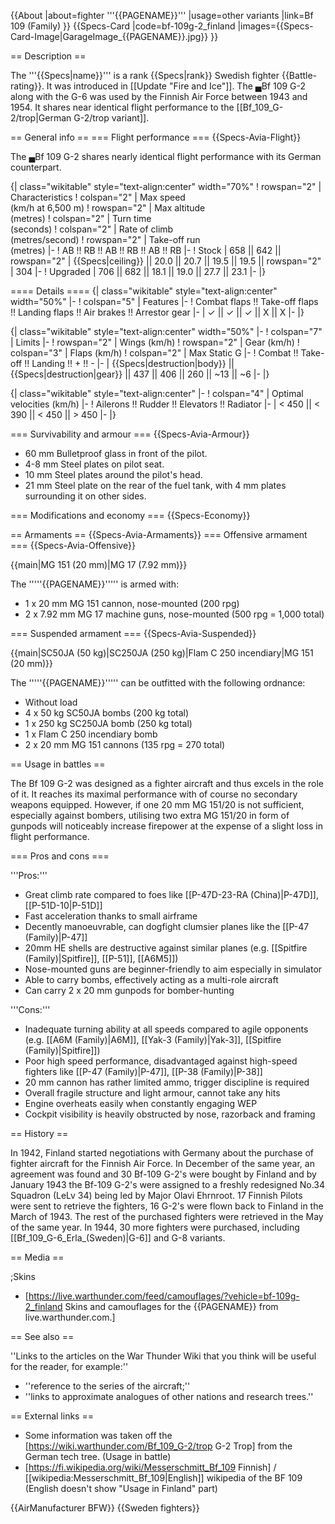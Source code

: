 {{About
|about=fighter '''{{PAGENAME}}'''
|usage=other variants
|link=Bf 109 (Family)
}}
{{Specs-Card
|code=bf-109g-2_finland
|images={{Specs-Card-Image|GarageImage_{{PAGENAME}}.jpg}}
}}

== Description ==
<!-- ''In the description, the first part should be about the history of and the creation and combat usage of the aircraft, as well as its key features. In the second part, tell the reader about the aircraft in the game. Insert a screenshot of the vehicle, so that if the novice player does not remember the vehicle by name, he will immediately understand what kind of vehicle the article is talking about.'' -->
The '''{{Specs|name}}''' is a rank {{Specs|rank}} Swedish fighter {{Battle-rating}}. It was introduced in [[Update "Fire and Ice"]]. The ▄Bf 109 G-2 along with the G-6 was used by the Finnish Air Force between 1943 and 1954. It shares near identical flight performance to the [[Bf_109_G-2/trop|German G-2/trop variant]].

== General info ==
=== Flight performance ===
{{Specs-Avia-Flight}}
<!-- ''Describe how the aircraft behaves in the air. Speed, manoeuvrability, acceleration and allowable loads - these are the most important characteristics of the vehicle.'' -->
The ▄Bf 109 G-2 shares nearly identical flight performance with its German counterpart.

{| class="wikitable" style="text-align:center" width="70%"
! rowspan="2" | Characteristics
! colspan="2" | Max speed<br>(km/h at 6,500 m)
! rowspan="2" | Max altitude<br>(metres)
! colspan="2" | Turn time<br>(seconds)
! colspan="2" | Rate of climb<br>(metres/second)
! rowspan="2" | Take-off run<br>(metres)
|-
! AB !! RB !! AB !! RB !! AB !! RB
|-
! Stock
| 658 || 642 || rowspan="2" | {{Specs|ceiling}} || 20.0 || 20.7 || 19.5 || 19.5 || rowspan="2" | 304
|-
! Upgraded
| 706 || 682 || 18.1 || 19.0 || 27.7 || 23.1
|-
|}

==== Details ====
{| class="wikitable" style="text-align:center" width="50%"
|-
! colspan="5" | Features
|-
! Combat flaps !! Take-off flaps !! Landing flaps !! Air brakes !! Arrestor gear
|-
| ✓ || ✓ || ✓ || X || X     <!-- ✓ -->
|-
|}

{| class="wikitable" style="text-align:center" width="50%"
|-
! colspan="7" | Limits
|-
! rowspan="2" | Wings (km/h)
! rowspan="2" | Gear (km/h)
! colspan="3" | Flaps (km/h)
! colspan="2" | Max Static G
|-
! Combat !! Take-off !! Landing !! + !! -
|-
| {{Specs|destruction|body}} || {{Specs|destruction|gear}} || 437 || 406 || 260 || ~13 || ~6
|-
|}

{| class="wikitable" style="text-align:center"
|-
! colspan="4" | Optimal velocities (km/h)
|-
! Ailerons !! Rudder !! Elevators !! Radiator
|-
| < 450 || < 390 || < 450 || > 450
|-
|}

=== Survivability and armour ===
{{Specs-Avia-Armour}}
<!-- ''Examine the survivability of the aircraft. Note how vulnerable the structure is and how secure the pilot is, whether the fuel tanks are armoured, etc. Describe the armour, if there is any, and also mention the vulnerability of other critical aircraft systems.'' -->

* 60 mm Bulletproof glass in front of the pilot.
* 4-8 mm Steel plates on pilot seat.
* 10 mm Steel plates around the pilot's head.
* 21 mm Steel plate on the rear of the fuel tank, with 4 mm plates surrounding it on other sides.

=== Modifications and economy ===
{{Specs-Economy}}

== Armaments ==
{{Specs-Avia-Armaments}}
=== Offensive armament ===
{{Specs-Avia-Offensive}}
<!-- ''Describe the offensive armament of the aircraft, if any. Describe how effective the cannons and machine guns are in a battle, and also what belts or drums are better to use. If there is no offensive weaponry, delete this subsection.'' -->
{{main|MG 151 (20 mm)|MG 17 (7.92 mm)}}

The '''''{{PAGENAME}}''''' is armed with:

* 1 x 20 mm MG 151 cannon, nose-mounted (200 rpg)
* 2 x 7.92 mm MG 17 machine guns, nose-mounted (500 rpg = 1,000 total)

=== Suspended armament ===
{{Specs-Avia-Suspended}}
<!-- ''Describe the aircraft's suspended armament: additional cannons under the wings, bombs, rockets and torpedoes. This section is especially important for bombers and attackers. If there is no suspended weaponry remove this subsection.'' -->
{{main|SC50JA (50 kg)|SC250JA (250 kg)|Flam C 250 incendiary|MG 151 (20 mm)}}

The '''''{{PAGENAME}}''''' can be outfitted with the following ordnance:

* Without load
* 4 x 50 kg SC50JA bombs (200 kg total)
* 1 x 250 kg SC250JA bomb (250 kg total)
* 1 x Flam C 250 incendiary bomb
* 2 x 20 mm MG 151 cannons (135 rpg = 270 total)

== Usage in battles ==
<!-- ''Describe the tactics of playing in the aircraft, the features of using aircraft in a team and advice on tactics. Refrain from creating a "guide" - do not impose a single point of view, but instead, give the reader food for thought. Examine the most dangerous enemies and give recommendations on fighting them. If necessary, note the specifics of the game in different modes (AB, RB, SB).'' -->

The Bf 109 G-2 was designed as a fighter aircraft and thus excels in the role of it. It reaches its maximal performance with of course no secondary weapons equipped. However, if one 20 mm MG 151/20 is not sufficient, especially against bombers, utilising two extra MG 151/20 in form of gunpods will noticeably increase firepower at the expense of a slight loss in flight performance.

=== Pros and cons ===
<!-- ''Summarise and briefly evaluate the vehicle in terms of its characteristics and combat effectiveness. Mark its pros and cons in the bulleted list. Try not to use more than 6 points for each of the characteristics. Avoid using categorical definitions such as "bad", "good" and the like - use substitutions with softer forms such as "inadequate" and "effective".'' -->

'''Pros:'''

* Great climb rate compared to foes like [[P-47D-23-RA (China)|P-47D]], [[P-51D-10|P-51D]]
* Fast acceleration thanks to small airframe
* Decently manoeuvrable, can dogfight clumsier planes like the [[P-47 (Family)|P-47]]
* 20mm HE shells are destructive against similar planes (e.g. [[Spitfire (Family)|Spitfire]], [[P-51]], [[A6M5]])
* Nose-mounted guns are beginner-friendly to aim especially in simulator
* Able to carry bombs, effectively acting as a multi-role aircraft
* Can carry 2 x 20 mm gunpods for bomber-hunting

'''Cons:'''

* Inadequate turning ability at all speeds compared to agile opponents (e.g. [[A6M (Family)|A6M]], [[Yak-3 (Family)|Yak-3]], [[Spitfire (Family)|Spitfire]])
* Poor high speed performance, disadvantaged against high-speed fighters like [[P-47 (Family)|P-47]], [[P-38 (Family)|P-38]]
* 20 mm cannon has rather limited ammo, trigger discipline is required
* Overall fragile structure and light armour, cannot take any hits
* Engine overheats easily when constantly engaging WEP
* Cockpit visibility is heavily obstructed by nose, razorback and framing

== History ==
<!-- ''Describe the history of the creation and combat usage of the aircraft in more detail than in the introduction. If the historical reference turns out to be too long, take it to a separate article, taking a link to the article about the vehicle and adding a block "/History" (example: <nowiki>https://wiki.warthunder.com/(Vehicle-name)/History</nowiki>) and add a link to it here using the <code>main</code> template. Be sure to reference text and sources by using <code><nowiki><ref></ref></nowiki></code>, as well as adding them at the end of the article with <code><nowiki><references /></nowiki></code>. This section may also include the vehicle's dev blog entry (if applicable) and the in-game encyclopedia description (under <code><nowiki>=== In-game description ===</nowiki></code>, also if applicable).'' -->

In 1942, Finland started negotiations with Germany about the purchase of fighter aircraft for the Finnish Air Force. In December of the same year, an agreement was found and 30 Bf-109 G-2's were bought by Finland and by January 1943 the Bf-109 G-2's were assigned to a freshly redesigned No.34 Squadron (LeLv 34) being led by Major Olavi Ehrnroot. 17 Finnish Pilots were sent to retrieve the fighters, 16 G-2's were flown back to Finland in the March of 1943. The rest of the purchased fighters were retrieved in the May of the same year. In 1944, 30 more fighters were purchased, including [[Bf_109_G-6_Erla_(Sweden)|G-6]] and G-8 variants.

== Media ==
<!-- ''Excellent additions to the article would be video guides, screenshots from the game, and photos.'' -->

;Skins

* [https://live.warthunder.com/feed/camouflages/?vehicle=bf-109g-2_finland Skins and camouflages for the {{PAGENAME}} from live.warthunder.com.]

== See also ==
<!-- ''Links to the articles on the War Thunder Wiki that you think will be useful for the reader, for example:''
* ''reference to the series of the aircraft;''
* ''links to approximate analogues of other nations and research trees.'' -->
''Links to the articles on the War Thunder Wiki that you think will be useful for the reader, for example:''

* ''reference to the series of the aircraft;''
* ''links to approximate analogues of other nations and research trees.''

== External links ==
<!-- ''Paste links to sources and external resources, such as:''
* ''topic on the official game forum;''
* ''other literature.'' -->
* Some information was taken off the [https://wiki.warthunder.com/Bf_109_G-2/trop G-2 Trop] from the German tech tree. (Usage in battle)
* [https://fi.wikipedia.org/wiki/Messerschmitt_Bf_109 Finnish] / [[wikipedia:Messerschmitt_Bf_109|English]] wikipedia of the BF 109 (English doesn't show "Usage in Finland" part)

{{AirManufacturer BFW}}
{{Sweden fighters}}